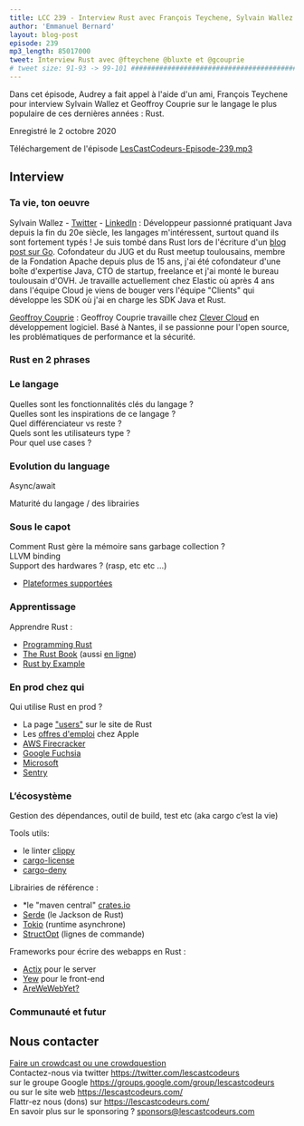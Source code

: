 ```yaml
---
title: LCC 239 - Interview Rust avec François Teychene, Sylvain Wallez et Geoffroy Couprie
author: 'Emmanuel Bernard'
layout: blog-post
episode: 239
mp3_length: 85017000
tweet: Interview Rust avec @fteychene @bluxte et @gcouprie
# tweet size: 91-93 -> 99-101 #######################################################################
---
```

Dans cet épisode, Audrey a fait appel à l'aide d'un ami, François Teychene pour interview Sylvain Wallez et Geoffroy Couprie sur le langage le plus populaire de ces dernières années : Rust.  

Enregistré le 2 octobre 2020  

Téléchargement de l'épisode [LesCastCodeurs-Episode-239.mp3](http://traffic.libsyn.com/lescastcodeurs/LesCastCodeurs-Episode-239.mp3)  

## Interview

### Ta vie, ton oeuvre

Sylvain Wallez - [Twitter](https://twitter.com/bluxte/) - [LinkedIn](https://www.linkedin.com/in/swallez/) : Développeur passionné pratiquant Java depuis la fin du 20e siècle, les langages m'intéressent, surtout quand ils sont fortement typés ! Je suis tombé dans Rust lors de l'écriture d'un [blog post sur Go](https://bluxte.net/musings/2018/04/10/go-good-bad-ugly/). Cofondateur du JUG et du Rust meetup toulousains, membre de la Fondation Apache depuis plus de 15 ans, j'ai été cofondateur d'une boîte d'expertise Java, CTO de startup, freelance et j'ai monté le bureau toulousain d'OVH. Je travaille actuellement chez Elastic où après 4 ans dans l'équipe Cloud je viens de bouger vers l'équipe "Clients" qui développe les SDK où j'ai en charge les SDK Java et Rust.  

[Geoffroy Couprie](https://twitter.com/gcouprie/) : Geoffroy Couprie travaille chez [Clever Cloud](https://www.clever-cloud.com/) en développement logiciel. Basé à Nantes, il se passionne pour l'open source, les problématiques de performance et la sécurité.  

### Rust en 2 phrases

### Le langage

Quelles sont les fonctionnalités clés du langage ?  
Quelles sont les inspirations de ce langage ?  
Quel différenciateur vs reste ?  
Quels sont les utilisateurs type ?  
Pour quel use cases ?  

### Evolution du language

Async/await  

Maturité du langage / des librairies  

### Sous le capot

Comment Rust gère la mémoire sans garbage collection ?  
LLVM binding  
Support des hardwares ? (rasp, etc etc …)  

* [Plateformes supportées](https://doc.rust-lang.org/nightly/rustc/platform-support.html)  

### Apprentissage

Apprendre Rust :  

* [Programming Rust](https://www.oreilly.com/library/view/programming-rust/9781491927274/)  
* [The Rust Book](https://nostarch.com/Rust2018) (aussi [en ligne](https://doc.rust-lang.org/book/))  
* [Rust by Example](https://doc.rust-lang.org/rust-by-example/)  

### En prod chez qui

Qui utilise Rust en prod ? 

* La page ["users"](https://www.rust-lang.org/production/users) sur le site de Rust  
* Les [offres d'emploi](https://www.phoronix.com/scan.php?page=news_item&px=Apple-From-C-To-Rust) chez Apple  
* [AWS Firecracker](https://firecracker-microvm.github.io/)  
* [Google Fuchsia](https://fuchsia.dev/)  
* [Microsoft](https://www.zdnet.com/article/microsoft-why-we-used-programming-language-rust-over-go-for-webassembly-on-kubernetes-app/)  
* [Sentry](https://blog.sentry.io/2016/10/19/fixing-python-performance-with-rust)  

### L’écosystème

Gestion des dépendances, outil de build, test etc (aka cargo c’est la vie)  

Tools utils:  

* le linter [clippy](https://github.com/rust-lang/rust-clippy)  
* [cargo-license](https://github.com/onur/cargo-license)  
* [cargo-deny](https://embarkstudios.github.io/cargo-deny/)  

Librairies de référence :  

* *le "maven central" [crates.io](https://crates.io/)  
* [Serde](https://serde.rs/) (le Jackson de Rust)  
* [Tokio](https://tokio.rs/) (runtime asynchrone)  
* [StructOpt](https://github.com/TeXitoi/structopt) (lignes de commande)  

Frameworks pour écrire des webapps en Rust :  

* [Actix](https://actix.rs/) pour le server  
* [Yew](https://yew.rs/) pour le front-end  
* [AreWeWebYet?](https://www.arewewebyet.org/)  

### Communauté et futur

## Nous contacter

[Faire un crowdcast ou une crowdquestion](https://lescastcodeurs.com/crowdcasting/)  
Contactez-nous via twitter <https://twitter.com/lescastcodeurs>  
sur le groupe Google <https://groups.google.com/group/lescastcodeurs>  
ou sur le site web <https://lescastcodeurs.com/>  
Flattr-ez nous (dons) sur <https://lescastcodeurs.com/>  
En savoir plus sur le sponsoring ? <sponsors@lescastcodeurs.com>

